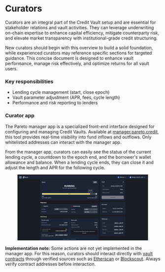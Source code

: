 # Curators

Curators are an integral part of the Credit Vault setup and are essential for stakeholder relations and vault activities. They can leverage underwriting on-chain expertise to enhance capital efficiency, mitigate counterparty risk, and elevate market transparency with institutional-grade credit structuring.

New curators should begin with this overview to build a solid foundation, while experienced curators may reference specific sections for targeted guidance. This concise document is designed to enhance vault performance, manage risk effectively, and optimize returns for all vault users.

### Key responsibilities

* Lending cycle management (start, close epoch)
* Vault parameter adjustment (APR, fees, cycle length)
* Performance and risk reporting to lenders

### Curator app

The Pareto manager app is a specialized front-end interface designed for configuring and managing Credit Vaults. Available at [manager.pareto.credit](https://manager.idle.finance/), this tool provides real-time visibility into fund inflows and outflows. Only whitelisted addresses can interact with the manager app.

From the manager app, curators can easily see the status of the current lending cycle, a countdown to the epoch end, and the borrower's wallet allowance and balance. When a lending cycle ends, they can close it and adjust the length and APR for the following cycle.&#x20;

<figure><img src="../.gitbook/assets/image.png" alt=""><figcaption></figcaption></figure>

**Implementation note:** Some actions are not yet implemented in the manager app. For this reason, curators should interact directly with [vault contracts](<../README (1).md>) through verified sources such as [Etherscan](https://etherscan.io/) or [Blockscout](https://www.blockscout.com/). Always verify contract addresses before interaction.
